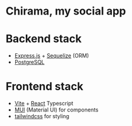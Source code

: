 # Chirama, my social app

# Backend stack

- [Express.js](https://expressjs.com/en/guide/routing.html) + [Sequelize](https://sequelize.org/docs/v6/getting-started/) (ORM)
- [PostgreSQL](https://www.postgresql.org/docs/16/index.html)

# Frontend stack

- [Vite](https://vitejs.dev/guide/) + [React](https://react.dev/learn) Typescript
- [MUI](https://mui.com/material-ui/getting-started/) (Material UI) for components
- [tailwindcss](https://tailwindcss.com/docs/installation) for styling
